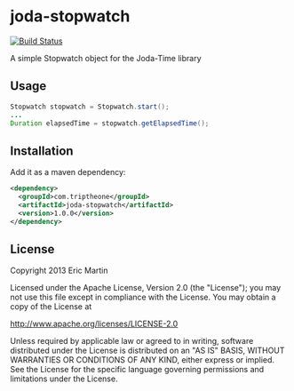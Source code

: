 # joda-stopwatch

[![Build Status](https://travis-ci.org/eric-martin/joda-stopwatch.png)](https://travis-ci.org/eric-martin/joda-stopwatch)

A simple Stopwatch object for the Joda-Time library

## Usage

```java
Stopwatch stopwatch = Stopwatch.start();
...
Duration elapsedTime = stopwatch.getElapsedTime();
```

## Installation

Add it as a maven dependency:
```xml
<dependency>
  <groupId>com.triptheone</groupId>
  <artifactId>joda-stopwatch</artifactId>
  <version>1.0.0</version>
</dependency>
```

## License

Copyright 2013 Eric Martin

Licensed under the Apache License, Version 2.0 (the "License");
you may not use this file except in compliance with the License.
You may obtain a copy of the License at

  http://www.apache.org/licenses/LICENSE-2.0

Unless required by applicable law or agreed to in writing, software
distributed under the License is distributed on an "AS IS" BASIS,
WITHOUT WARRANTIES OR CONDITIONS OF ANY KIND, either express or implied.
See the License for the specific language governing permissions and
limitations under the License.

